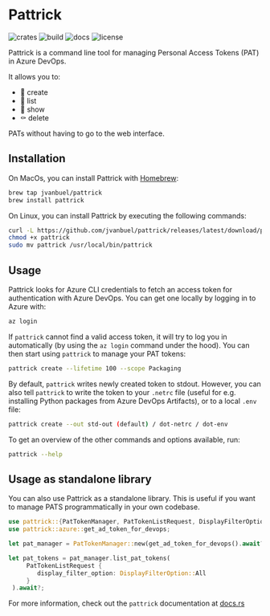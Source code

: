 # Pattrick

![crates](https://img.shields.io/crates/v/pattrick)
![build](https://img.shields.io/github/actions/workflow/status/jvanbuel/pattrick/test.yml)
![docs](https://img.shields.io/docsrs/pattrick)
![license](https://img.shields.io/crates/l/pattrick)

Pattrick is a command line tool for managing Personal Access Tokens (PAT) in Azure DevOps.

It allows you to:

- 🐣 create
- 📖 list
- 🔎 show
- ⚰️ delete

PATs without having to go to the web interface.

## Installation

On MacOs, you can install Pattrick with [Homebrew](https://brew.sh/):

```bash
brew tap jvanbuel/pattrick
brew install pattrick
```

On Linux, you can install Pattrick by executing the following commands:

```bash
curl -L https://github.com/jvanbuel/pattrick/releases/latest/download/pattrick-x86_64-unknown-linux-gnu.tar.gz | tar xvz
chmod +x pattrick
sudo mv pattrick /usr/local/bin/pattrick
```

## Usage

Pattrick looks for Azure CLI credentials to fetch an access token for authentication with Azure DevOps. You can get one locally by logging in to Azure with:

```bash
az login
```

If `pattrick` cannot find a valid access token, it will try to log you in automatically (by using the `az login` command under the hood). You can then start using `pattrick` to manage your PAT tokens:

```bash
pattrick create --lifetime 100 --scope Packaging
```

By default, `pattrick` writes newly created token to stdout. However, you can also tell `pattrick` to write the token to your `.netrc` file (useful for e.g. installing Python packages from Azure DevOps Artifacts), or to a local `.env` file:

```bash
pattrick create --out std-out (default) / dot-netrc / dot-env
```

To get an overview of the other commands and options available, run:

```bash
pattrick --help
```

## Usage as standalone library

You can also use Pattrick as a standalone library. This is useful if you want to manage PATS programmatically in your own codebase.

```rust
use pattrick::{PatTokenManager, PatTokenListRequest, DisplayFilterOption};
use pattrick::azure::get_ad_token_for_devops;

let pat_manager = PatTokenManager::new(get_ad_token_for_devops().await?);

let pat_tokens = pat_manager.list_pat_tokens(
     PatTokenListRequest {
        display_filter_option: DisplayFilterOption::All
     }
 ).await?;
```

For more information, check out the `pattrick` documentation at [docs.rs](https://docs.rs/pattrick/latest/pattrick/)
